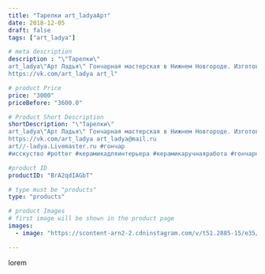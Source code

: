 ```yaml
---
title: "Тарелки art_ladyaАрт"
date: 2018-12-05
draft: false
tags: ["art_ladya"]

# meta description
description : "\"Тарелки\"
art_ladya\"Арт Ладья\" Гончарная мастерская в Нижнем Новгороде. Изготовление керамики и мастер//-классы по обучению. 
https://vk.com/art_ladya art_l"

# product Price
price: "3000"
priceBefore: "3600.0"

# Product Short Description
shortDescription: "\"Тарелки\"
art_ladya\"Арт Ладья\" Гончарная мастерская в Нижнем Новгороде. Изготовление керамики и мастер//-классы по обучению. 
https://vk.com/art_ladya art_ladya@mail.ru 
art//-ladya.Livemaster.ru #гончар
#исскуство #potter #керамикадляинтерьера #керамикаручнаяработа #гончарнаямастерская #керамиканазаказ #handmade #посудаизглины #керамика #эксклюзивнаякерамика  #painter #dishes #decor#ceramicar #nntoday #claygoods #restaurant #earthenware#ceramic #design #bowl #dish  #plate #ceramicart #berries #авторскаякерамика"

#product ID
productID: "BrA2qdIAGbT"

# type must be "products"
type: "products"

# product Images
# first image will be shown in the product page
images:
  - image: "https://scontent-arn2-2.cdninstagram.com/v/t51.2885-15/e35/46153482_470652973461821_2451664552766881006_n.jpg?tp=1&_nc_ht=scontent-arn2-2.cdninstagram.com&_nc_cat=105&_nc_ohc=bVuAG2mH9G8AX8oPcpP&ccb=7-4&oh=d9d82eb6f1140d06678e039b5bfc635c&oe=60830B1E&_nc_sid=86f79a&ig_cache_key=MTkyNzc4MTA1MjUxNjk1MTc2Mw%3D%3D.2-ccb7-4"

---
```

lorem
